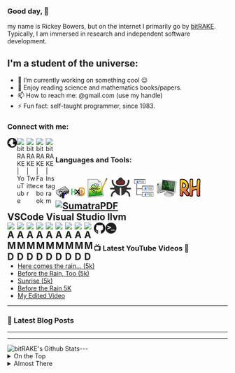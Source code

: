 ### Good day, 👋
my name is Rickey Bowers, but on the internet I primarily go by [bitRAKE][website]. Typically, I am immersed in research and independent software development.

## I'm a student of the universe:
- 🔭 I’m currently working on something cool 😉
- 📕 Enjoy reading science and mathematics books/papers.
- 📫 How to reach me: @gmail.com (use my handle)
- ⚡ Fun fact: self-taught programmer, since 1983.

### Connect with me:

[<img align="left" alt="bitRAKE.com" width="22px" src="https://raw.githubusercontent.com/iconic/open-iconic/master/svg/globe.svg" />][website]
[<img align="left" alt="bitRAKE | YouTube" width="22px" src="https://cdn.jsdelivr.net/npm/simple-icons@v3/icons/youtube.svg" />][youtube]
[<img align="left" alt="bitRAKE | Twitter" width="22px" src="https://cdn.jsdelivr.net/npm/simple-icons@v3/icons/twitter.svg" />][twitter]
[<img align="left" alt="bitRAKE | Facebook" width="22px" src="https://cdn.jsdelivr.net/npm/simple-icons@3.3.0/icons/facebook.svg" />][facebook]
[<img align="left" alt="bitRAKE | Instagram" width="22px" src="https://cdn.jsdelivr.net/npm/simple-icons@v3/icons/instagram.svg" />][instagram]

<br />

### Languages and Tools:

[![fasmg](icons/fasm.png?raw=true)](https://flatassembler.net/)
[![HxD](./icons/HxD.png?raw=true)](https://mh-nexus.de/en/hxd/)
[![Notepad++](./icons/N++.png?raw=true)](https://notepad-plus-plus.org/)
[![x64dbg](./icons/x64dbg.png?raw=true)](https://x64dbg.com/)
[![Dependancies](./icons/Dependancies.png?raw=true)](https://github.com/lucasg/Dependencies)
[![ProcessHacker](./icons/PH.png?raw=true)](https://processhacker.sourceforge.io/)
[![Resource Hacker](./icons/RH.png?raw=true)](http://www.angusj.com/resourcehacker/)
[![SumatraPDF](../bitRAKE/icons/SumatraPDF.png?raw=true)](https://www.sumatrapdfreader.org/free-pdf-reader.html)
<br />
VSCode
Visual Studio
llvm
<br />
[<img align="left" alt="AMD" width="22px" src="https://cdn.jsdelivr.net/npm/simple-icons@3.3.0/icons/amd.svg" />][website]
[<img align="left" alt="AMD" width="22px" src="https://cdn.jsdelivr.net/npm/simple-icons@3.3.0/icons/intel.svg" />][website]
[<img align="left" alt="AMD" width="22px" src="https://cdn.jsdelivr.net/npm/simple-icons@3.3.0/icons/wolframlanguage.svg" />][website]
[<img align="left" alt="AMD" width="22px" src="https://cdn.jsdelivr.net/npm/simple-icons@3.3.0/icons/wolframmathematica.svg" />][website]
[<img align="left" alt="AMD" width="22px" src="https://cdn.jsdelivr.net/npm/simple-icons@3.3.0/icons/stackexchange.svg" />][website]
[<img align="left" alt="AMD" width="22px" src="https://cdn.jsdelivr.net/npm/simple-icons@3.3.0/icons/wikipedia.svg" />][website]
[<img align="left" alt="AMD" width="22px" src="https://cdn.jsdelivr.net/npm/simple-icons@3.3.0/icons/windows95.svg" />][website]
[<img align="left" alt="AMD" width="22px" src="https://cdn.jsdelivr.net/npm/simple-icons@3.3.0/icons/windows.svg" />][website]
[<img align="left" alt="AMD" width="22px" src="https://cdn.jsdelivr.net/npm/simple-icons@3.3.0/icons/arxiv.svg" />][website]
[<img align="left" alt="GitHub" width="26px" src="https://raw.githubusercontent.com/github/explore/78df643247d429f6cc873026c0622819ad797942/topics/github/github.png" />][website]
[<img align="left" alt="HTML5" width="26px" src="https://raw.githubusercontent.com/github/explore/80688e429a7d4ef2fca1e82350fe8e3517d3494d/topics/terminal/terminal.png" />][website]
<br />
---
### 📺 Latest YouTube Videos 📸
<!-- YOUTUBE:START -->
- [Here comes the rain... (5k)](https://www.youtube.com/watch?v=Tf56kmEgQ3U)
- [Before the Rain, Too (5k)](https://www.youtube.com/watch?v=gosEuURevJw)
- [Sunrise (5k)](https://www.youtube.com/watch?v=TEMBszAObUo)
- [Before the Rain 5K](https://www.youtube.com/watch?v=D6vXPxbaYdU)
- [My Edited Video](https://www.youtube.com/watch?v=rHLpbPUATCM)
<!-- YOUTUBE:END -->
---
### 📕 Latest Blog Posts
<!-- STACKOVERFLOW:START -->
<!-- STACKOVERFLOW:END -->
---
<!-- BLOG-POST-LIST:START -->
<!-- BLOG-POST-LIST:END -->
---
<img align="left" alt="bitRAKE's Github Stats" src="https://github-readme-stats.vercel.app/api?username=bitRAKE&show_icons=true&hide_border=true" />
---
<!--START_SECTION:table-->
<details>
<summary>On the Top</summary>
| Fe | Fi | Foe | Fum |
| :---: | :---: | :---: | :---: |
| don't | drink | the | rum |
</details>
<details>
<summary>Almost There</summary>
| Color | Type | Count |
| :---: | :---: | :---: |
| blue | taco | 1.7 |
</details>
<!--END_SECTION:table-->

[website]: https://bitRAKE.code
[twitter]: https://twitter.com/bitRAKE
[youtube]: https://youtube.com/bitRAKE
[instagram]: https://instagram.com/bitRAKE
[facebook]: https://facebook.com
